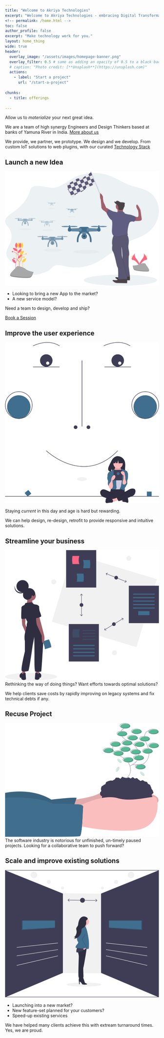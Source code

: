```yaml
---
title: "Welcome to Akriya Technologies"
excerpt: "Welcome to Akriya Technologies - embracing Digital Transformation"
<!-- permalink: /home.html -->
toc: false
author_profile: false
excerpt: "Make technology work for you."
layout: home_thing
wide: true
header:
  overlay_image: "/assets/images/homepage-banner.png"
  overlay_filter: 0.5 # same as adding an opacity of 0.5 to a black background
  # caption: "Photo credit: [**Unsplash**](https://unsplash.com)"
  actions:
    - label: "Start a project"
      url: "/start-a-project"

chunks:
  - title: offerings
    
---
```



Allow us to _materialize_ your next great idea.

We are a team of high synergy Engineers and Design Thinkers based at banks of Yamuna River in India.
[More about us](/core)


We provide, we partner, we prototype. We design and we develop.
From custom IoT solutions to web plugins, with our curated [Technology Stack](/tech)


## __Launch a new Idea__

![New idea](/assets/images/svg/undraw_drone_race_0sim.svg)
  - Looking to bring a new App to the market?
  - A new service model?

  Need a team to design, develop and ship?

  [Book a Session](/contact?type="new-idea")

## __Improve the user experience__

![Improve user experience](/assets/images/svg/undraw_virtual_assistant_jjo2.svg)

  
  Staying _current_ in this day and age is hard but rewarding. 

  We can help design, re-design, retrofit to provide responsive and intuitive solutions.

## __Streamline your business__

![Buisness](/assets/images/svg/undraw_process_e90d.svg)
  Rethinking the way of doing things?
  Want efforts towards optimal solutions?

  We help clients save costs by rapidly improving on legacy systems and fix technical debts if any.

## __Recuse Project__

![Buisness](/assets/images/svg/undraw_environment_iaus.svg)
  The software industry is notorious for unfinished, un-timely paused projects. Looking for a collaborative team to push forward?

  
## __Scale and improve existing solutions__

![Buisness](/assets/images/svg/undraw_decide_3iwx.svg)
  - Launching into a new market?
  - New feature-set planned for your customers?
  - Speed-up existing services

  We have helped many clients achieve this with extream turnaround times. Yes, we are proud.
